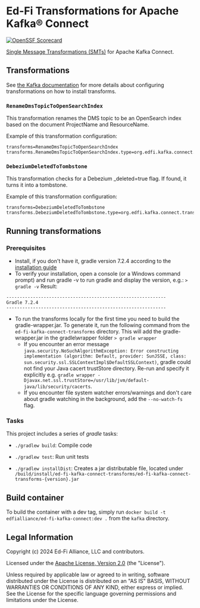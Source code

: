 # Ed-Fi Transformations for Apache Kafka® Connect

[![OpenSSF
Scorecard](https://api.securityscorecards.dev/projects/github.com/Ed-Fi-Alliance-OSS/Ed-Fi-Kafka-Connect/badge)](https://securityscorecards.dev/viewer/?uri=github.com/Ed-Fi-Alliance-OSS/Ed-Fi-Kafka-Connect)

[Single Message Transformations
(SMTs)](https://kafka.apache.org/documentation/#connect_transforms) for Apache
Kafka Connect.

## Transformations

See [the Kafka
documentation](https://kafka.apache.org/documentation/#connect_transforms) for
more details about configuring transformations on how to install transforms.

### `RenameDmsTopicToOpenSearchIndex`

This transformation renames the DMS topic to be an OpenSearch index based on the document ProjectName and ResourceName.

Example of this transformation configuration:

```properties
transforms=RenameDmsTopicToOpenSearchIndex
transforms.RenameDmsTopicToOpenSearchIndex.type=org.edfi.kafka.connect.transforms.RenameDmsTopicToOpenSearchIndex
```

### `DebeziumDeletedToTombstone`

This transformation checks for a Debezium _deleted=true flag. If found, it turns it into a tombstone.

Example of this transformation configuration:

```properties
transforms=DebeziumDeletedToTombstone
transforms.DebeziumDeletedToTombstone.type=org.edfi.kafka.connect.transforms.DebeziumDeletedToTombstone
```


## Running transformations

### Prerequisites

- Install, if you don't have it, gradle version 7.2.4 according to the
  [installation guide](https://gradle.org/install/)
- To verify your installation, open a console (or a Windows command prompt) and
run gradle -v to run gradle and display the version, e.g.: `> gradle -v` Result:

```none
------------------------------------------------------------
Gradle 7.2.4
------------------------------------------------------------
```

- To run the transforms locally for the first time you need to build the
gradle-wrapper.jar. To generate it, run the following command from the `ed-fi-kafka-connect-transforms` directory. This will add the
gradle-wrapper.jar in the gradle\wrapper folder `> gradle wrapper`
  - If you encounter an error message `java.security.NoSuchAlgorithmException: Error constructing implementation (algorithm: Default, provider: SunJSSE, class: sun.security.ssl.SSLContextImpl$DefaultSSLContext)`, gradle could not find your Java cacert trustStore directory. Re-run and specify it explicitly e.g. `gradle wrapper -Djavax.net.ssl.trustStore=/usr/lib/jvm/default-java/lib/security/cacerts`.
  - If you encounter file system watcher errors/warnings and don't care about gradle watching in the background, add the `--no-watch-fs` flag.

### Tasks

This project includes a series of *gradle* tasks:

- `./gradlew build`: Compile code

- `./gradlew test`: Run unit tests

- `./gradlew installDist`: Creates a jar distributable file, located under
  `/build/install/ed-fi-kafka-connect-transforms/ed-fi-kafka-connect-transforms-{version}.jar`

## Build container

To build the container with a dev tag, simply run `docker build -t edfialliance/ed-fi-kafka-connect:dev .` from the `kafka` directory.

## Legal Information

Copyright (c) 2024 Ed-Fi Alliance, LLC and contributors.

Licensed under the [Apache License, Version 2.0](./LICENSE) (the "License").

Unless required by applicable law or agreed to in writing, software distributed
under the License is distributed on an "AS IS" BASIS, WITHOUT WARRANTIES OR
CONDITIONS OF ANY KIND, either express or implied. See the License for the
specific language governing permissions and limitations under the License.
